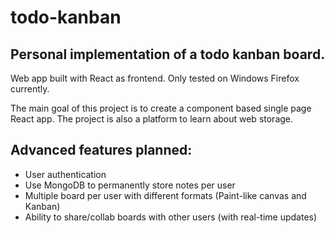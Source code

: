 # todo-kanban

## Personal implementation of a todo kanban board.

Web app built with React as frontend. Only tested on Windows Firefox currently.

The main goal of this project is to create a component based single page React app. The project is also a platform to learn about web storage.

## Advanced features planned:

- User authentication
- Use MongoDB to permanently store notes per user
- Multiple board per user with different formats (Paint-like canvas and Kanban)
- Ability to share/collab boards with other users (with real-time updates)
